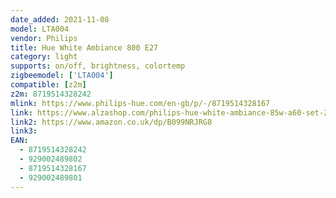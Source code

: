 ```yaml
---
date_added: 2021-11-08
model: LTA004
vendor: Philips
title: Hue White Ambiance 800 E27  
category: light
supports: on/off, brightness, colortemp
zigbeemodel: ['LTA004']
compatible: [z2m]
z2m: 8719514328242
mlink: https://www.philips-hue.com/en-gb/p/-/8719514328167
link: https://www.alzashop.com/philips-hue-white-ambiance-85w-a60-set-2-pack-d5095977.htm
link2: https://www.amazon.co.uk/dp/B099NRJRG8
link3: 
EAN:
  - 8719514328242
  - 929002489802
  - 8719514328167
  - 929002489801
---
```

